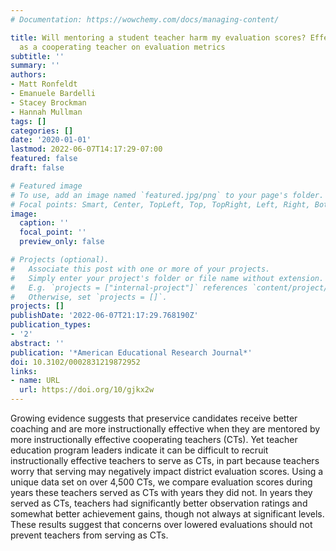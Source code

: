 ```yaml
---
# Documentation: https://wowchemy.com/docs/managing-content/

title: Will mentoring a student teacher harm my evaluation scores? Effects of serving
  as a cooperating teacher on evaluation metrics
subtitle: ''
summary: ''
authors:
- Matt Ronfeldt
- Emanuele Bardelli
- Stacey Brockman
- Hannah Mullman
tags: []
categories: []
date: '2020-01-01'
lastmod: 2022-06-07T14:17:29-07:00
featured: false
draft: false

# Featured image
# To use, add an image named `featured.jpg/png` to your page's folder.
# Focal points: Smart, Center, TopLeft, Top, TopRight, Left, Right, BottomLeft, Bottom, BottomRight.
image:
  caption: ''
  focal_point: ''
  preview_only: false

# Projects (optional).
#   Associate this post with one or more of your projects.
#   Simply enter your project's folder or file name without extension.
#   E.g. `projects = ["internal-project"]` references `content/project/deep-learning/index.md`.
#   Otherwise, set `projects = []`.
projects: []
publishDate: '2022-06-07T21:17:29.768190Z'
publication_types:
- '2'
abstract: ''
publication: '*American Educational Research Journal*'
doi: 10.3102/0002831219872952
links:
- name: URL
  url: https://doi.org/10/gjkx2w
---
```


Growing evidence suggests that preservice candidates receive better coaching and are more instructionally effective when they are mentored by more instructionally effective cooperating teachers (CTs). Yet teacher education program leaders indicate it can be difficult to recruit instructionally effective teachers to serve as CTs, in part because teachers worry that serving may negatively impact district evaluation scores. Using a unique data set on over 4,500 CTs, we compare evaluation scores during years these teachers served as CTs with years they did not. In years they served as CTs, teachers had significantly better observation ratings and somewhat better achievement gains, though not always at significant levels. These results suggest that concerns over lowered evaluations should not prevent teachers from serving as CTs.
